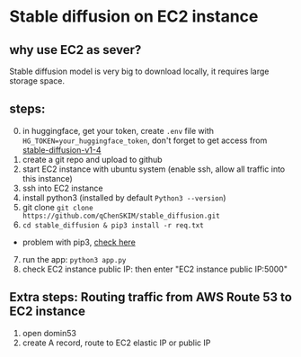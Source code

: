 # Stable diffusion on EC2 instance

## why use EC2 as sever?

Stable diffusion model is very big to download locally, it requires large storage space.

## steps:
0. in huggingface, get your token, create `.env` file with `HG_TOKEN=your_huggingface_token`, don't forget to get access from [stable-diffusion-v1-4](https://huggingface.co/CompVis/stable-diffusion-v1-4)
1. create a git repo and upload to github
2. start EC2 instance with ubuntu system (enable ssh, allow all traffic into this instance)
3. ssh into EC2 instance
4. install python3 (installed by default `Python3 --version`)
5. git clone `git clone https://github.com/qChenSKIM/stable_diffusion.git`
6. `cd stable_diffusion & pip3 install -r req.txt`
- problem with pip3, [check here](https://askubuntu.com/questions/1254309/not-installing-pip-on-ubuntu-20-04)
7. run the app: `python3 app.py`
8. check EC2 instance public IP: then enter "EC2 instance public IP:5000"


## Extra steps: Routing traffic from AWS Route 53 to EC2 instance

1. open domin53
2. create A record, route to EC2 elastic IP or public IP




